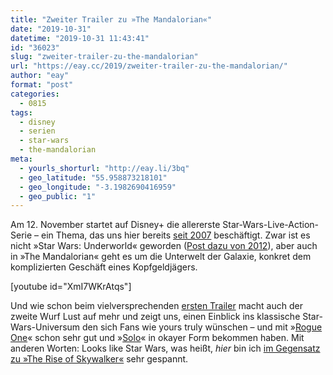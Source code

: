 ```yaml
---
title: "Zweiter Trailer zu »The Mandalorian«"
date: "2019-10-31"
datetime: "2019-10-31 11:43:41"
id: "36023"
slug: "zweiter-trailer-zu-the-mandalorian"
url: "https://eay.cc/2019/zweiter-trailer-zu-the-mandalorian/"
author: "eay"
format: "post"
categories:
  - 0815
tags:
  - disney
  - serien
  - star-wars
  - the-mandalorian
meta:
  - yourls_shorturl: "http://eay.li/3bq"
  - geo_latitude: "55.958873218101"
  - geo_longitude: "-3.1982690416959"
  - geo_public: "1"
---
```


Am 12. November startet auf Disney+ die allererste Star-Wars-Live-Action-Serie – ein Thema, das uns hier bereits [seit 2007](https://eay.cc/2007/clash-of-the-fanboys/) beschäftigt. Zwar ist es nicht »Star Wars: Underworld« geworden ([Post dazu von 2012](https://eay.cc/2012/neues-zur-star-wars-live-action-tv-series/)), aber auch in »The Mandalorian« geht es um die Unterwelt der Galaxie, konkret dem komplizierten Geschäft eines Kopfgeldjägers.

\[youtube id="XmI7WKrAtqs"\]

Und wie schon beim vielversprechenden [ersten Trailer](https://youtu.be/aOC8E8z_ifw) macht auch der zweite Wurf Lust auf mehr und zeigt uns, einen Einblick ins klassische Star-Wars-Universum den sich Fans wie yours truly wünschen – und mit »[Rogue One](https://eay.cc/2016/rogue-one-a-star-wars-story/)« schon sehr gut und »[Solo](https://eay.cc/2018/solo-a-star-wars-story-2018/)« in okayer Form bekommen haben. Mit anderen Worten: Looks like Star Wars, was heißt, _hier_ bin ich [im Gegensatz zu »The Rise of Skywalker«](https://eay.cc/2019/finaler-trailer-zu-the-rise-of-skywalker/) sehr gespannt.
